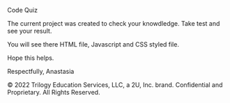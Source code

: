 Code Quiz

The current project was created to check your knowdledge. Take test and see your result.

You will see there HTML file, Javascript and CSS styled file.

Hope this helps.




Respectfully,
Anastasia


© 2022 Trilogy Education Services, LLC, a 2U, Inc. brand. Confidential and Proprietary. All Rights Reserved.
